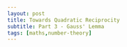 ```yaml
---
layout: post
title: Towards Quadratic Reciprocity
subtitle: Part 3 - Gauss' Lemma
tags: [maths,number-theory]
---
```


